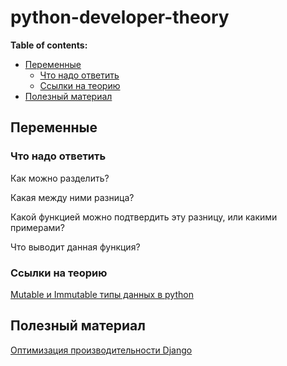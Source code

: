 # python-developer-theory
**Table of contents:**

<!-- toc -->
- [Переменные](#переменные)
  * [Что надо ответить](#что-надо-ответить)
  * [Ссылки на теорию](#ссылки-на-теорию)
- [Полезный материал](#полезный-материал)
<!-- tocstop -->

## Переменные


### Что надо ответить

Как можно разделить?

Какая между ними разница?

Какой функцией можно подтвердить эту разницу, или какими примерами?

Что выводит данная функция?

### Ссылки на теорию
[Mutable и Immutable типы данных в python](https://youtu.be/hSdZxrpTkh0)

## Полезный материал
[Оптимизация производительности Django](https://evileg.com/ru/post/564/)
